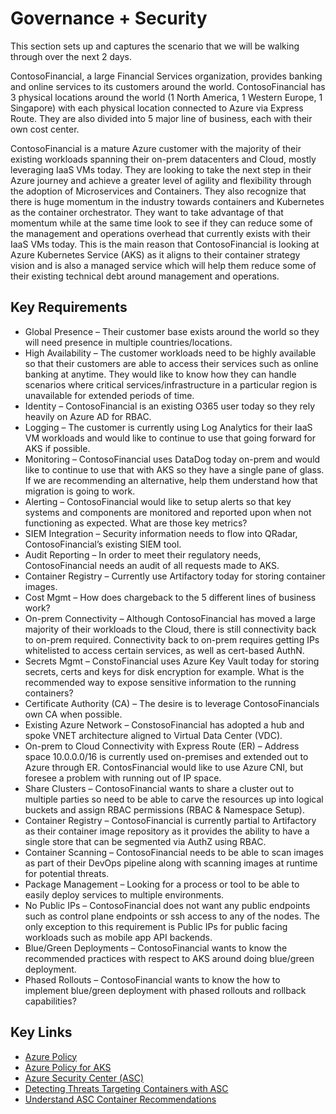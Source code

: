 # Governance + Security

This section sets up and captures the scenario that we will be walking through over the next 2 days.

ContosoFinancial, a large Financial Services organization, provides banking and online services to its customers around the world. ContosoFinancial has 3 physical locations around the world (1 North America, 1 Western Europe, 1 Singapore) with each physical location connected to Azure via Express Route. They are also divided into 5 major line of business, each with their own cost center.

ContosoFinancial is a mature Azure customer with the majority of their existing workloads spanning their on-prem datacenters and Cloud, mostly leveraging IaaS VMs today. They are looking to take the next step in their Azure journey and achieve a greater level of agility and flexibility through the adoption of Microservices and Containers. They also recognize that there is huge momentum in the industry towards containers and Kubernetes as the container orchestrator. They want to take advantage of that momentum while at the same time look to see if they can reduce some of the management and operations overhead that currently exists with their IaaS VMs today. This is the main reason that ContosoFinancial is looking at Azure Kubernetes Service (AKS) as it aligns to their container strategy vision and is also a managed service which will help them reduce some of their existing technical debt around management and operations.

## Key Requirements

- Global Presence – Their customer base exists around the world so they will need presence in multiple countries/locations.
- High Availability – The customer workloads need to be highly available so that their customers are able to access their services such as online banking at anytime. They would like to know how they can handle scenarios where critical services/infrastructure in a particular region is unavailable for extended periods of time.
- Identity – ContosoFinancial is an existing O365 user today so they rely heavily on Azure AD for RBAC.
- Logging – The customer is currently using Log Analytics for their IaaS VM workloads and would like to continue to use that going forward for AKS if possible.
- Monitoring – ContosoFinancial uses DataDog today on-prem and would like to continue to use that with AKS so they have a single pane of glass. If we are recommending an alternative, help them understand how that migration is going to work.
- Alerting – ContosoFinancial would like to setup alerts so that key systems and components are monitored and reported upon when not functioning as expected. What are those key metrics?
- SIEM Integration – Security information needs to flow into QRadar, ContosoFinancial’s existing SIEM tool.
- Audit Reporting – In order to meet their regulatory needs, ContosoFinancial needs an audit of all requests made to AKS.
- Container Registry – Currently use Artifactory today for storing container images.
- Cost Mgmt – How does chargeback to the 5 different lines of business work?
- On-prem Connectivity – Although ContosoFinancial has moved a large majority of their workloads to the Cloud, there is still connectivity back to on-prem required. Connectivity back to on-prem requires getting IPs whitelisted to access certain services, as well as cert-based AuthN.
- Secrets Mgmt – ConstoFinancial uses Azure Key Vault today for storing secrets, certs and keys for disk encryption for example. What is the recommended way to expose sensitive information to the running containers?
- Certificate Authority (CA) – The desire is to leverage ContosoFinancials own CA when possible.
- Existing Azure Network – ConstosoFinancial has adopted a hub and spoke VNET architecture aligned to Virtual Data Center (VDC). 
- On-prem to Cloud Connectivity with Express Route (ER) – Address space 10.0.0.0/16 is currently used on-premises and extended out to Azure through ER. ContosFinancial would like to use Azure CNI, but foresee a problem with running out of IP space.
- Share Clusters – ContosoFinancial wants to share a cluster out to multiple parties so need to be able to carve the resources up into logical buckets and assign RBAC permissions (RBAC & Namespace Setup).
- Container Registry – ContosoFinancial is currently partial to Artifactory as their container image repository as it provides the ability to have a single store that can be segmented via AuthZ using RBAC.
- Container Scanning – ContosoFinancial needs to be able to scan images as part of their DevOps pipeline along with scanning images at runtime for potential threats.
- Package Management – Looking for a process or tool to be able to easily deploy services to multiple environments.
- No Public IPs – ContosoFinancial does not want any public endpoints such as control plane endpoints or ssh access to any of the nodes. The only exception to this requirement is Public IPs for public facing workloads such as mobile app API backends.
- Blue/Green Deployments – ContosoFinancial wants to know the recommended practices with respect to AKS around doing blue/green deployment.
- Phased Rollouts – ContosoFinancial  wants to know the how to implement blue/green deployment with phased rollouts and rollback capabilities?

## Key Links

- [Azure Policy](https://docs.microsoft.com/en-us/azure/governance/policy/overview)
- [Azure Policy for AKS](https://docs.microsoft.com/en-us/azure/governance/policy/concepts/rego-for-aks)
- [Azure Security Center (ASC)](https://docs.microsoft.com/en-us/azure/security-center/security-center-intro)
- [Detecting Threats Targeting Containers with ASC](https://azure.microsoft.com/en-us/blog/detecting-threats-targeting-containers-with-azure-security-center/)
- [Understand ASC Container Recommendations](https://docs.microsoft.com/en-us/azure/security-center/security-center-container-recommendations)
